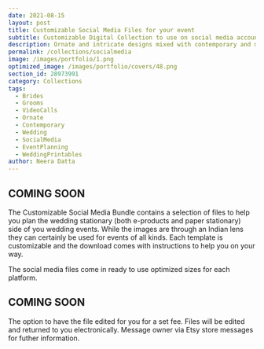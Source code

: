 ```yaml
---
date: 2021-08-15 
layout: post
title: Customizable Social Media Files for your event
subtitle: Customizable Digital Collection to use on social media accounts
description: Ornate and intricate designs mixed with contemporary and modern stationary options. Our customizable Digital Collection can be used accross all your socil medi accounts before, during and after your events.
permalink: /collections/socialmedia
image: /images/portfolio/1.png
optimized_image: /images/portfolio/covers/48.png
section_id: 28973991
category: Collections
tags:
  - Brides
  - Grooms
  - VideoCalls
  - Ornate
  - Contemporary
  - Wedding
  - SocialMedia
  - EventPlanning
  - WeddingPrintables
author: Neera Datta
---
```


## COMING SOON

The Customizable Social Media Bundle contains a selection of files to help you plan the wedding stationary (both e-products and paper stationary) side of you wedding events. While the images are through an Indian lens they can certainly be used for events of all kinds. Each template is customizable and the download comes with instructions to help you on your way. 

The social media files come in ready to use optimized sizes for each platform. 

## COMING SOON

The option to have the file edited for you for a set fee. Files will be edited and returned to you electronically. Message owner via Etsy store messages for futher information. 














